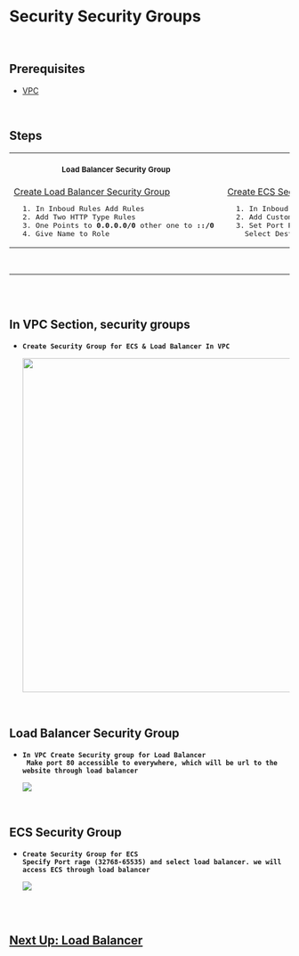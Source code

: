 # Security Security Groups

<br/>

## Prerequisites

- [VPC](https://github.com/cyber-netics/testX/blob/main/.assets/vpc/vpc.md#aws-vpc-virtual-private-network)

<br/>

## Steps

<table>
  <tr>
    <th align="center">
      <img width="441" height="1" />
      <p>
        <small>Load Balancer Security Group</small>
      </p>
    </th>
    <th align="center">
      <img width="441" height="1" />
      <p>
        <small>ECS Security Group</small>
      </p>
    </th>
  </tr>
  <tr>
    <td>
      <a
        href="https://github.com/edo92/AWS-ECS-Hosting-Pipeline/blob/docs/securitygroup/securitygroup.md#load-balancer-security-group"
        >Create Load Balancer Security Group</a
      >
      <pre>  1. In Inboud Rules Add Rules<br/>  2. Add Two HTTP Type Rules<br/>  3. One Points to <b>0.0.0.0/0</b> other one to <b>::/0</b> <br/>  4. Give Name to Role</pre>
    </td>
    <td>
      <a
        href="https://github.com/edo92/AWS-ECS-Hosting-Pipeline/blob/docs/securitygroup/securitygroup.md#ecs-security-group"
        >Create ECS Security Group</a
      >
      <pre>  1. In Inboud Rules Add Rule <br/>  2. Add Custom TCP Type Rule <br/>  3. Set Port Range <b>32768-65535</b> <br/>    Select Destination Load Balancer Security Group</pre>
    </td>
  </tr>
</table>

<br/>

---

<br/>
<br/>

## In VPC Section, security groups

- **`Create Security Group for ECS & Load Balancer In VPC`**
  <p align="center">
    <img src="https://github.com/edo92/AWS-ECS-Hosting-Pipeline/blob/docs/securitygroup/images/security-group-dashboard.png" height="600px"/>
  </p>

<br/>

## Load Balancer Security Group

- **`In VPC Create Security group for Load Balancer`**\
**` Make port 80 accessible to everywhere, which will be url to the website through load balancer`**
  <p>
   <img src="https://github.com/edo92/AWS-ECS-Hosting-Pipeline/blob/docs/securitygroup/images/security-group-loadbalancer.png"/>
 </p>

<br/>

## ECS Security Group

- **`Create Security Group for ECS`**\
  **`Specify Port rage (32768-65535) and select load balancer. we will access ECS through load balancer`**
  <p>
    <img src="https://github.com/edo92/AWS-ECS-Hosting-Pipeline/blob/docs/securitygroup/images/security-group-ecs.png"/>
  </p>

<br/>
<br/>

## [Next Up: Load Balancer](https://github.com/cyber-netics/testX/blob/main/.assets/loadbalancer/loadbalancer.md#create-load-balancer)
